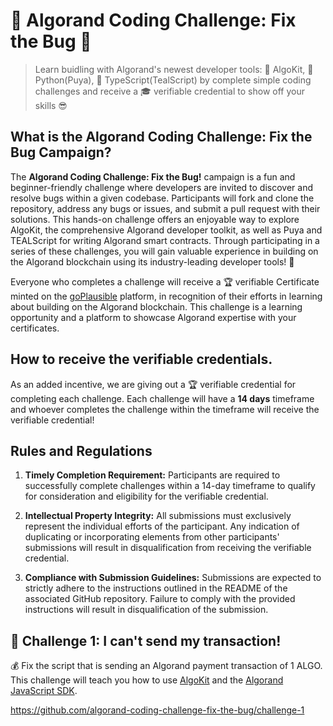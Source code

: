 # 👾 Algorand Coding Challenge: Fix the Bug 🐞

> Learn buidling with Algorand's newest developer tools: 🧰 AlgoKit, 🐍 Python(Puya), 💎 TypeScript(TealScript) by complete simple coding challenges and receive a 🎓 verifiable credential to show off your skills 😎

## What is the Algorand Coding Challenge: Fix the Bug Campaign?

The **Algorand Coding Challenge: Fix the Bug!** campaign is a fun and beginner-friendly challenge where developers are invited to discover and resolve bugs within a given codebase. Participants will fork and clone the repository, address any bugs or issues, and submit a pull request with their solutions. This hands-on challenge offers an enjoyable way to explore AlgoKit, the comprehensive Algorand developer toolkit, as well as Puya and TEALScript for writing Algorand smart contracts. Through participating in a series of these challenges, you will gain valuable experience in building on the Algorand blockchain using its industry-leading developer tools! 🧰

Everyone who completes a challenge will receive a 🏆 verifiable Certificate  minted on the [goPlausible](https://goplausible.com/) platform, in recognition of their efforts in learning about building on the Algorand blockchain. This challenge is a learning opportunity and a platform to showcase Algorand expertise with your certificates.

## How to receive the verifiable credentials.

As an added incentive, we are giving out a 🏆 verifiable credential for completing each challenge. Each challenge will have a **14 days** timeframe and whoever completes the challenge within the timeframe will receive the verifiable credential! 

## Rules and Regulations
1. **Timely Completion Requirement:**
Participants are required to successfully complete challenges within a 14-day timeframe to qualify for consideration and eligibility for the verifiable credential.

2. **Intellectual Property Integrity:**
All submissions must exclusively represent the individual efforts of the participant. Any indication of duplicating or incorporating elements from other participants' submissions will result in disqualification from receiving the verifiable credential.

3. **Compliance with Submission Guidelines:**
Submissions are expected to strictly adhere to the instructions outlined in the README of the associated GitHub repository. Failure to comply with the provided instructions will result in disqualification of the submission.

## 🚩 Challenge 1: I can't send my transaction!

💰 Fix the script that is sending an Algorand payment transaction of 1 ALGO. This challenge will teach you how to use [AlgoKit](https://developer.algorand.org/algokit/) and the [Algorand JavaScript SDK](https://developer.algorand.org/docs/sdks/javascript/).

https://github.com/algorand-coding-challenge-fix-the-bug/challenge-1

